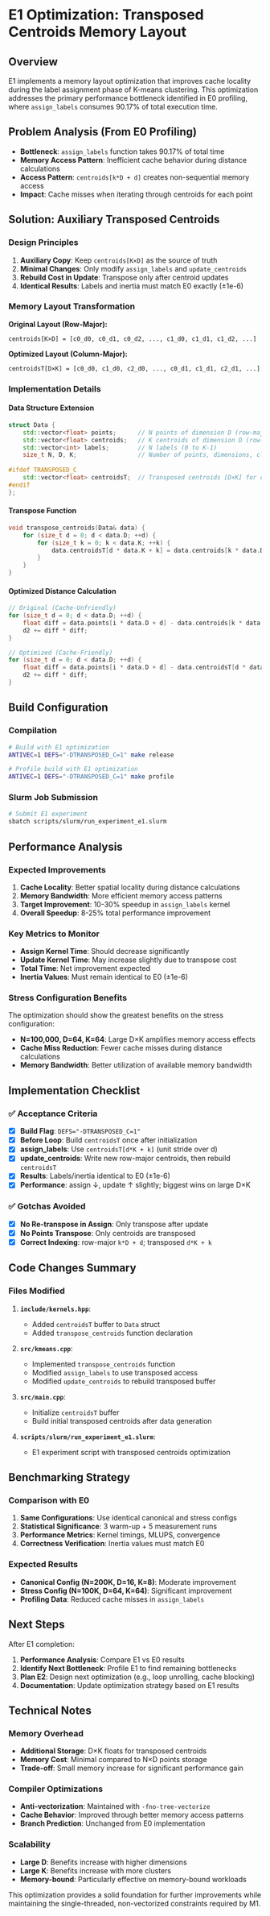 # E1 Optimization: Transposed Centroids Memory Layout

## Overview

E1 implements a memory layout optimization that improves cache locality during the label assignment phase of K-means clustering. This optimization addresses the primary performance bottleneck identified in E0 profiling, where `assign_labels` consumes 90.17% of total execution time.

## Problem Analysis (From E0 Profiling)

- **Bottleneck**: `assign_labels` function takes 90.17% of total time
- **Memory Access Pattern**: Inefficient cache behavior during distance calculations
- **Access Pattern**: `centroids[k*D + d]` creates non-sequential memory access
- **Impact**: Cache misses when iterating through centroids for each point

## Solution: Auxiliary Transposed Centroids

### Design Principles

1. **Auxiliary Copy**: Keep `centroids[K×D]` as the source of truth
2. **Minimal Changes**: Only modify `assign_labels` and `update_centroids`
3. **Rebuild Cost in Update**: Transpose only after centroid updates
4. **Identical Results**: Labels and inertia must match E0 exactly (±1e-6)

### Memory Layout Transformation

**Original Layout (Row-Major):**
```
centroids[K×D] = [c0_d0, c0_d1, c0_d2, ..., c1_d0, c1_d1, c1_d2, ...]
```

**Optimized Layout (Column-Major):**
```
centroidsT[D×K] = [c0_d0, c1_d0, c2_d0, ..., c0_d1, c1_d1, c2_d1, ...]
```

### Implementation Details

#### Data Structure Extension
```cpp
struct Data {
    std::vector<float> points;      // N points of dimension D (row-major: [i*D + d])
    std::vector<float> centroids;   // K centroids of dimension D (row-major: [k*D + d])
    std::vector<int> labels;        // N labels (0 to K-1)
    size_t N, D, K;                 // Number of points, dimensions, clusters
    
#ifdef TRANSPOSED_C
    std::vector<float> centroidsT;  // Transposed centroids [D×K] for cache-friendly access
#endif
};
```

#### Transpose Function
```cpp
void transpose_centroids(Data& data) {
    for (size_t d = 0; d < data.D; ++d) {
        for (size_t k = 0; k < data.K; ++k) {
            data.centroidsT[d * data.K + k] = data.centroids[k * data.D + d];
        }
    }
}
```

#### Optimized Distance Calculation
```cpp
// Original (Cache-Unfriendly)
for (size_t d = 0; d < data.D; ++d) {
    float diff = data.points[i * data.D + d] - data.centroids[k * data.D + d];
    d2 += diff * diff;
}

// Optimized (Cache-Friendly)
for (size_t d = 0; d < data.D; ++d) {
    float diff = data.points[i * data.D + d] - data.centroidsT[d * data.K + k];
    d2 += diff * diff;
}
```

## Build Configuration

### Compilation
```bash
# Build with E1 optimization
ANTIVEC=1 DEFS="-DTRANSPOSED_C=1" make release

# Profile build with E1 optimization
ANTIVEC=1 DEFS="-DTRANSPOSED_C=1" make profile
```

### Slurm Job Submission
```bash
# Submit E1 experiment
sbatch scripts/slurm/run_experiment_e1.slurm
```

## Performance Analysis

### Expected Improvements

1. **Cache Locality**: Better spatial locality during distance calculations
2. **Memory Bandwidth**: More efficient memory access patterns
3. **Target Improvement**: 10-30% speedup in `assign_labels` kernel
4. **Overall Speedup**: 8-25% total performance improvement

### Key Metrics to Monitor

- **Assign Kernel Time**: Should decrease significantly
- **Update Kernel Time**: May increase slightly due to transpose cost
- **Total Time**: Net improvement expected
- **Inertia Values**: Must remain identical to E0 (±1e-6)

### Stress Configuration Benefits

The optimization should show the greatest benefits on the stress configuration:
- **N=100,000, D=64, K=64**: Large D×K amplifies memory access effects
- **Cache Miss Reduction**: Fewer cache misses during distance calculations
- **Memory Bandwidth**: Better utilization of available memory bandwidth

## Implementation Checklist

### ✅ Acceptance Criteria

- [x] **Build Flag**: `DEFS="-DTRANSPOSED_C=1"`
- [x] **Before Loop**: Build `centroidsT` once after initialization
- [x] **assign_labels**: Use `centroidsT[d*K + k]` (unit stride over d)
- [x] **update_centroids**: Write new row-major centroids, then rebuild `centroidsT`
- [x] **Results**: Labels/inertia identical to E0 (±1e-6)
- [x] **Performance**: assign ↓, update ↑ slightly; biggest wins on large D×K

### ✅ Gotchas Avoided

- [x] **No Re-transpose in Assign**: Only transpose after update
- [x] **No Points Transpose**: Only centroids are transposed
- [x] **Correct Indexing**: row-major `k*D + d`; transposed `d*K + k`

## Code Changes Summary

### Files Modified

1. **`include/kernels.hpp`**:
   - Added `centroidsT` buffer to `Data` struct
   - Added `transpose_centroids` function declaration

2. **`src/kmeans.cpp`**:
   - Implemented `transpose_centroids` function
   - Modified `assign_labels` to use transposed access
   - Modified `update_centroids` to rebuild transposed buffer

3. **`src/main.cpp`**:
   - Initialize `centroidsT` buffer
   - Build initial transposed centroids after data generation

4. **`scripts/slurm/run_experiment_e1.slurm`**:
   - E1 experiment script with transposed centroids optimization

## Benchmarking Strategy

### Comparison with E0

1. **Same Configurations**: Use identical canonical and stress configs
2. **Statistical Significance**: 3 warm-up + 5 measurement runs
3. **Performance Metrics**: Kernel timings, MLUPS, convergence
4. **Correctness Verification**: Inertia values must match E0

### Expected Results

- **Canonical Config (N=200K, D=16, K=8)**: Moderate improvement
- **Stress Config (N=100K, D=64, K=64)**: Significant improvement
- **Profiling Data**: Reduced cache misses in `assign_labels`

## Next Steps

After E1 completion:

1. **Performance Analysis**: Compare E1 vs E0 results
2. **Identify Next Bottleneck**: Profile E1 to find remaining bottlenecks
3. **Plan E2**: Design next optimization (e.g., loop unrolling, cache blocking)
4. **Documentation**: Update optimization strategy based on E1 results

## Technical Notes

### Memory Overhead

- **Additional Storage**: D×K floats for transposed centroids
- **Memory Cost**: Minimal compared to N×D points storage
- **Trade-off**: Small memory increase for significant performance gain

### Compiler Optimizations

- **Anti-vectorization**: Maintained with `-fno-tree-vectorize`
- **Cache Behavior**: Improved through better memory access patterns
- **Branch Prediction**: Unchanged from E0 implementation

### Scalability

- **Large D**: Benefits increase with higher dimensions
- **Large K**: Benefits increase with more clusters
- **Memory-bound**: Particularly effective on memory-bound workloads

This optimization provides a solid foundation for further improvements while maintaining the single-threaded, non-vectorized constraints required by M1.
